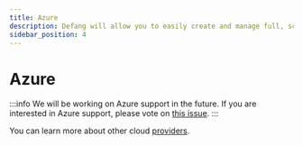 ```yaml
---
title: Azure
description: Defang will allow you to easily create and manage full, scalable applications with Azure.
sidebar_position: 4
---
```


# Azure

:::info
We will be working on Azure support in the future. If you are interested in Azure support, please vote on [this issue](https://github.com/DefangLabs/defang/issues/57).
:::

You can learn more about other cloud [providers](/docs/providers/).
